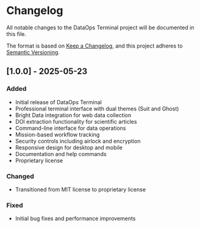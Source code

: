 # Changelog

All notable changes to the DataOps Terminal project will be documented in this file.

The format is based on [Keep a Changelog](https://keepachangelog.com/en/1.0.0/),
and this project adheres to [Semantic Versioning](https://semver.org/spec/v2.0.0.html).

## [1.0.0] - 2025-05-23

### Added
- Initial release of DataOps Terminal
- Professional terminal interface with dual themes (Suit and Ghost)
- Bright Data integration for web data collection
- DOI extraction functionality for scientific articles
- Command-line interface for data operations
- Mission-based workflow tracking
- Security controls including airlock and encryption
- Responsive design for desktop and mobile
- Documentation and help commands
- Proprietary license

### Changed
- Transitioned from MIT license to proprietary license

### Fixed
- Initial bug fixes and performance improvements
